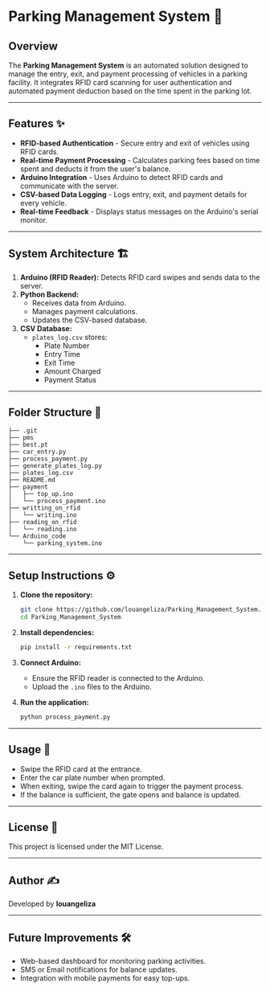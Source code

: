 # Parking Management System 🚗

## Overview
The **Parking Management System** is an automated solution designed to manage the entry, exit, and payment processing of vehicles in a parking facility. It integrates RFID card scanning for user authentication and automated payment deduction based on the time spent in the parking lot.

---

## Features ✨
- **RFID-based Authentication** - Secure entry and exit of vehicles using RFID cards.
- **Real-time Payment Processing** - Calculates parking fees based on time spent and deducts it from the user's balance.
- **Arduino Integration** - Uses Arduino to detect RFID cards and communicate with the server.
- **CSV-based Data Logging** - Logs entry, exit, and payment details for every vehicle.
- **Real-time Feedback** - Displays status messages on the Arduino's serial monitor.

---

## System Architecture 🏗️
1. **Arduino (RFID Reader):** Detects RFID card swipes and sends data to the server.
2. **Python Backend:**
   - Receives data from Arduino.
   - Manages payment calculations.
   - Updates the CSV-based database.
3. **CSV Database:**
   - `plates_log.csv` stores:
     - Plate Number
     - Entry Time
     - Exit Time
     - Amount Charged
     - Payment Status

---

## Folder Structure 📁
```plaintext
├── .git
├── pms
├── best.pt
├── car_entry.py
├── process_payment.py
├── generate_plates_log.py
├── plates_log.csv
├── README.md
├── payment
│   ├── top_up.ino
│   └── process_payment.ino
├── writting_on_rfid
│   └── writing.ino
├── reading_on_rfid
│   └── reading.ino
└── Arduino_code
    └── parking_system.ino
```

---

## Setup Instructions ⚙️

1. **Clone the repository:**
   ```bash
   git clone https://github.com/louangeliza/Parking_Management_System.git
   cd Parking_Management_System
   ```

2. **Install dependencies:**
   ```bash
   pip install -r requirements.txt
   ```

3. **Connect Arduino:**
   - Ensure the RFID reader is connected to the Arduino.
   - Upload the `.ino` files to the Arduino.

4. **Run the application:**
   ```bash
   python process_payment.py
   ```

---

## Usage 🚀
- Swipe the RFID card at the entrance.
- Enter the car plate number when prompted.
- When exiting, swipe the card again to trigger the payment process.
- If the balance is sufficient, the gate opens and balance is updated.

---

## License 📄
This project is licensed under the MIT License.

---

## Author ✍️
Developed by **louangeliza**

---

## Future Improvements 🛠️
- Web-based dashboard for monitoring parking activities.
- SMS or Email notifications for balance updates.
- Integration with mobile payments for easy top-ups.
